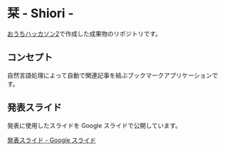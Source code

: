 # 栞 - Shiori -

[おうちハッカソン2](https://connpass.com/event/211876/)で作成した成果物のリポジトリです。

## コンセプト

自然言語処理によって自動で関連記事を結ぶブックマークアプリケーションです。

## 発表スライド

発表に使用したスライドを Google スライドで公開しています。

[発表スライド - Google スライド](https://docs.google.com/presentation/d/1eFvd7LVMesMztmoStGUupmxZKd1ixVgCnPT4m5YUaVY/edit?usp=sharing)
